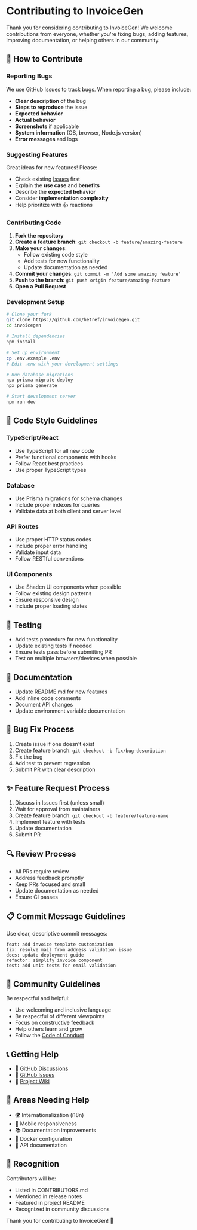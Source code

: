 # Contributing to InvoiceGen

Thank you for considering contributing to InvoiceGen! We welcome contributions from everyone, whether you're fixing bugs, adding features, improving documentation, or helping others in our community.

## 🚀 How to Contribute

### Reporting Bugs

We use GitHub Issues to track bugs. When reporting a bug, please include:

- **Clear description** of the bug
- **Steps to reproduce** the issue
- **Expected behavior**
- **Actual behavior**
- **Screenshots** if applicable
- **System information** (OS, browser, Node.js version)
- **Error messages** and logs

### Suggesting Features

Great ideas for new features! Please:

- Check existing [Issues](https://github.com/hetref/invoicegen/issues) first
- Explain the **use case** and **benefits**
- Describe the **expected behavior**
- Consider **implementation complexity**
- Help prioritize with 👍 reactions

### Contributing Code

1. **Fork the repository**
2. **Create a feature branch**: `git checkout -b feature/amazing-feature`
3. **Make your changes**:
   - Follow existing code style
   - Add tests for new functionality
   - Update documentation as needed
4. **Commit your changes**: `git commit -m 'Add some amazing feature'`
5. **Push to the branch**: `git push origin feature/amazing-feature`
6. **Open a Pull Request**

### Development Setup

```bash
# Clone your fork
git clone https://github.com/hetref/invoicegen.git
cd invoicegen

# Install dependencies
npm install

# Set up environment
cp .env.example .env
# Edit .env with your development settings

# Run database migrations
npx prisma migrate deploy
npx prisma generate

# Start development server
npm run dev
```

## 📝 Code Style Guidelines

### TypeScript/React
- Use TypeScript for all new code
- Prefer functional components with hooks
- Follow React best practices
- Use proper TypeScript types

### Database
- Use Prisma migrations for schema changes
- Include proper indexes for queries
- Validate data at both client and server level

### API Routes
- Use proper HTTP status codes
- Include proper error handling
- Validate input data
- Follow RESTful conventions

### UI Components
- Use Shadcn UI components when possible
- Follow existing design patterns
- Ensure responsive design
- Include proper loading states

## 🧪 Testing

- Add tests procedure for new functionality
- Update existing tests if needed
- Ensure tests pass before submitting PR
- Test on multiple browsers/devices when possible

## 📖 Documentation

- Update README.md for new features
- Add inline code comments
- Document API changes
- Update environment variable documentation

## 🐛 Bug Fix Process

1. Create issue if one doesn't exist
2. Create feature branch: `git checkout -b fix/bug-description`
3. Fix the bug
4. Add test to prevent regression
5. Submit PR with clear description

## ✨ Feature Request Process

1. Discuss in Issues first (unless small)
2. Wait for approval from maintainers
3. Create feature branch: `git checkout -b feature/feature-name`
4. Implement feature with tests
5. Update documentation
6. Submit PR

## 🔍 Review Process

- All PRs require review
- Address feedback promptly
- Keep PRs focused and small
- Update documentation as needed
- Ensure CI passes

## 📋 Commit Message Guidelines

Use clear, descriptive commit messages:

```
feat: add invoice template customization
fix: resolve mail from address validation issue
docs: update deployment guide
refactor: simplify invoice component
test: add unit tests for email validation
```

## 🤝 Community Guidelines

Be respectful and helpful:

- Use welcoming and inclusive language
- Be respectful of different viewpoints
- Focus on constructive feedback
- Help others learn and grow
- Follow the [Code of Conduct](CODE_OF_CONDUCT.md)

## 📞 Getting Help

- 💬 [GitHub Discussions](https://github.com/hetref/invoicegen/discussions)
- 🐛 [GitHub Issues](https://github.com/hetref/invoicegen/issues)
- 📖 [Project Wiki](https://github.com/hetref/invoicegen/wiki)

## 🎯 Areas Needing Help

- 🌍 Internationalization (i18n)
- 📱 Mobile responsiveness
- 📚 Documentation improvements
- 🐳 Docker configuration
- 🔌 API documentation

## 📝 Recognition

Contributors will be:
- Listed in CONTRIBUTORS.md
- Mentioned in release notes
- Featured in project README
- Recognized in community discussions

Thank you for contributing to InvoiceGen! 🙏
